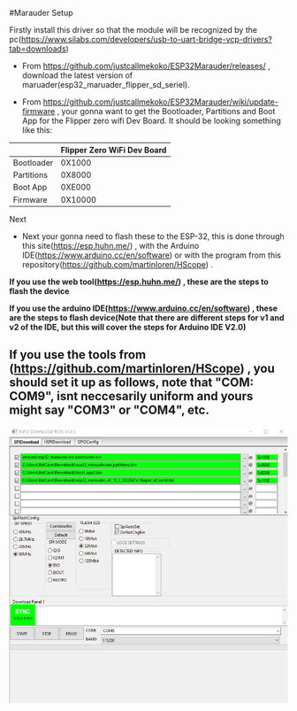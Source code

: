 #Marauder Setup

Firstly install this driver so that the module will be recognized by the pc(https://www.silabs.com/developers/usb-to-uart-bridge-vcp-drivers?tab=downloads)

* From https://github.com/justcallmekoko/ESP32Marauder/releases/ , download the latest version of maruader(esp32_maruader_flipper_sd_seriel).

* From  https://github.com/justcallmekoko/ESP32Marauder/wiki/update-firmware , your gonna want to get the Bootloader, Partitions and Boot App for the Flipper zero wifi Dev Board.
It should be looking something like this:

|                | Flipper Zero WiFi Dev Board |
|----------------|-----------------------------|
| Bootloader     |  0X1000                     |  
| Partitions     |  0X8000                     |
| Boot App       |  0XE000                     |
| Firmware       | 0X10000                     | 


Next 
* Next your gonna need to flash these to the ESP-32, this is done through this site(https://esp.huhn.me/) , with the Arduino IDE(https://www.arduino.cc/en/software) or with the program from this repository(https://github.com/martinloren/HScope) .

**If you use the web tool(https://esp.huhn.me/) , these are the steps to flash the device** 
    



**If you use the arduino IDE(https://www.arduino.cc/en/software) , these are the steps to flash device(Note that there are different steps for v1 and v2 of the IDE, but this will cover the steps for Arduino IDE V2.0)**



## If you use the tools from (https://github.com/martinloren/HScope) , you should set it up as follows, note that "COM: COM9", isnt neccesarily uniform and yours might say "COM3" or "COM4", etc.  

![](/4.Docs/Images/FlashTool.png)
